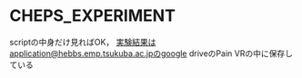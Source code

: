 # CHEPS_EXPERIMENT
scriptの中身だけ見ればOK，
実験結果はapplication@hebbs.emp.tsukuba.ac.jpのgoogle driveのPain VRの中に保存している
